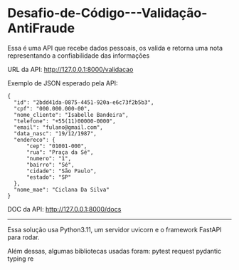 # Desafio-de-Código---Validação-AntiFraude

Essa é uma API que recebe dados pessoais, os valida e retorna uma nota representando a confiabilidade das informações

URL da API: http://127.0.0.1:8000/validacao

Exemplo de JSON esperado pela API:
  ```
{
	"id": "2bdd41da-0875-4451-920a-e6c73f2b5b3",
	"cpf": "000.000.000-00",
	"nome_cliente": "Isabelle Bandeira",
	"telefone": "+55(11)00000-0000",
	"email": "fulano@gmail.com",
	"data_nasc": "19/12/1987",
	"endereco": {
		"cep": "01001-000",
		"rua": "Praça da Sé",
		"numero": "1",
		"bairro": "Sé",
		"cidade": "São Paulo",
		"estado": "SP"
	},
	"nome_mae": "Ciclana Da Silva"
}
```

DOC da API: http://127.0.0.1:8000/docs

---------------------------------------------

Essa solução usa Python3.11, um servidor uvicorn e o framework FastAPI para rodar.

Além dessas, algumas bibliotecas usadas foram:
pytest
request
pydantic
typing
re
